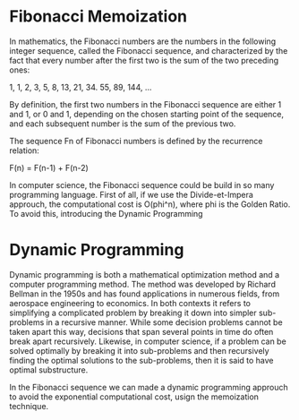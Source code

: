 # Fibonacci Memoization

In mathematics, the Fibonacci numbers are the numbers in the following integer sequence, called the Fibonacci sequence, and characterized by the fact that every number after the first two is the sum of the two preceding ones:

1, 1, 2, 3, 5, 8, 13, 21, 34. 55, 89, 144, ...

By definition, the first two numbers in the Fibonacci sequence are either 1 and 1, or 0 and 1, depending on the chosen starting point of the sequence, and each subsequent number is the sum of the previous two.

The sequence Fn of Fibonacci numbers is defined by the recurrence relation: 

F(n) = F(n-1) + F(n-2)

In computer science, the Fibonacci sequence could be build in so many programming language. First of all, if we use the Divide-et-Impera approuch, the computational cost is O(phi^n), where phi is the Golden Ratio. To avoid this, introducing the Dynamic Programming

# Dynamic Programming

Dynamic programming is both a mathematical optimization method and a computer programming method. The method was developed by Richard Bellman in the 1950s and has found applications in numerous fields, from aerospace engineering to economics. In both contexts it refers to simplifying a complicated problem by breaking it down into simpler sub-problems in a recursive manner. While some decision problems cannot be taken apart this way, decisions that span several points in time do often break apart recursively. Likewise, in computer science, if a problem can be solved optimally by breaking it into sub-problems and then recursively finding the optimal solutions to the sub-problems, then it is said to have optimal substructure.

In the Fibonacci sequence we can made a dynamic programming approuch to avoid the exponential computational cost, usign the memoization technique.
